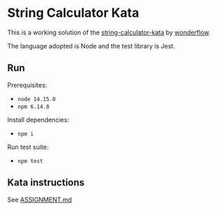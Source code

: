 # String Calculator Kata

This is a working solution of the [string-calculator-kata](https://github.com/wonderflow-bv/string-calculator-kata) by [wonderflow](https://www.wonderflow.ai/).

The language adopted is Node and the test library is Jest.

## Run

Prerequisites:

- `node 14.15.0`
- `npm 6.14.8`

Install dependencies:

- `npm i`

Run test suite:

- `npm test`

## Kata instructions

See [ASSIGNMENT.md](./ASSIGNMENT.md)
